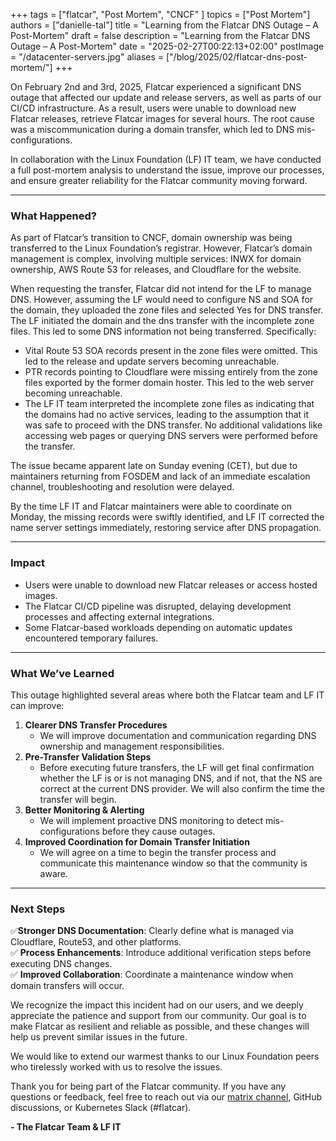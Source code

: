 +++
tags = ["flatcar", "Post Mortem", "CNCF" ]
topics = ["Post Mortem"]
authors = ["danielle-tal"]
title = "Learning from the Flatcar DNS Outage – A Post-Mortem"
draft = false
description = "Learning from the Flatcar DNS Outage – A Post-Mortem"
date = "2025-02-27T00:22:13+02:00"
postImage = "/datacenter-servers.jpg"
aliases = ["/blog/2025/02/flatcar-dns-post-mortem/"]
+++


On February 2nd and 3rd, 2025, Flatcar experienced a significant DNS outage that affected our update and release servers, as well as parts of our CI/CD infrastructure.
As a result, users were unable to download new Flatcar releases, retrieve Flatcar images for several hours. The root cause was a miscommunication during a domain transfer, which led to DNS mis-configurations.

In collaboration with the Linux Foundation (LF) IT team, we have conducted a full post-mortem analysis to understand the issue, improve our processes, and ensure greater reliability for the Flatcar community moving forward.

---

### What Happened?

As part of Flatcar’s transition to CNCF, domain ownership was being transferred to the Linux Foundation’s registrar.
However, Flatcar’s domain management is complex, involving multiple services: INWX for domain ownership, AWS Route 53 for releases, and Cloudflare for the website.

When requesting the transfer, Flatcar did not intend for the LF to manage DNS.
However, assuming the LF would need to configure NS and SOA for the domain, they uploaded the zone files and selected Yes for DNS transfer.
The LF initiated the domain and the dns transfer with the incomplete zone files.
This led to some DNS information not being transferred. Specifically:

* Vital Route 53 SOA records present in the zone files were omitted.
  This led to the release and update servers becoming unreachable.  
* PTR records pointing to Cloudflare were missing entirely from the zone files exported by the former domain hoster.
  This led to the web server becoming unreachable.  
* The LF IT team interpreted the incomplete zone files as indicating that the domains had no active services, leading to the assumption that it was safe to proceed with the DNS transfer.
  No additional validations like accessing web pages or querying DNS servers were performed before the transfer.

The issue became apparent late on Sunday evening (CET), but due to maintainers returning from FOSDEM and lack of an immediate escalation channel, troubleshooting and resolution were delayed.

By the time LF IT and Flatcar maintainers were able to coordinate on Monday, the missing records were swiftly identified, and LF IT corrected the name server settings immediately, restoring service after DNS propagation.

---

### **Impact**

* Users were unable to download new Flatcar releases or access hosted images.  
* The Flatcar CI/CD pipeline was disrupted, delaying development processes and affecting external integrations.  
* Some Flatcar-based workloads depending on automatic updates encountered temporary failures.

---

### **What We’ve Learned**

This outage highlighted several areas where both the Flatcar team and LF IT can improve:

1. **Clearer DNS Transfer Procedures**  
   * We will improve documentation and communication regarding DNS ownership and management responsibilities.  
2. **Pre-Transfer Validation Steps**  
   * Before executing future transfers, the LF  will get final confirmation whether the LF is or is not managing DNS, and if not, that the NS are correct at the current DNS provider. We will also confirm the time the transfer will begin.    
3. **Better Monitoring & Alerting**  
   * We will implement proactive DNS monitoring to detect mis-configurations before they cause outages.  
4. **Improved Coordination for Domain Transfer Initiation**  
   * We will agree on a time to begin the transfer process and communicate this maintenance window so that the community is aware. 

---

### **Next Steps**

 ✅**Stronger DNS Documentation**: Clearly define what is managed via Cloudflare, Route53, and other platforms.  
 ✅ **Process Enhancements**: Introduce additional verification steps before executing DNS changes.  
 ✅ **Improved Collaboration**: Coordinate a maintenance window when domain transfers will occur.

We recognize the impact this incident had on our users, and we deeply appreciate the patience and support from our community. Our goal is to make Flatcar as resilient and reliable as possible, and these changes will help us prevent similar issues in the future.

We would like to extend our warmest thanks to our Linux Foundation peers who tirelessly worked with us to resolve the issues.

Thank you for being part of the Flatcar community. If you have any questions or feedback, feel free to reach out via our [matrix channel](https://app.element.io/#/room/#flatcar:matrix.org), GitHub discussions, or Kubernetes Slack (\#flatcar).

**\- The Flatcar Team & LF IT**

